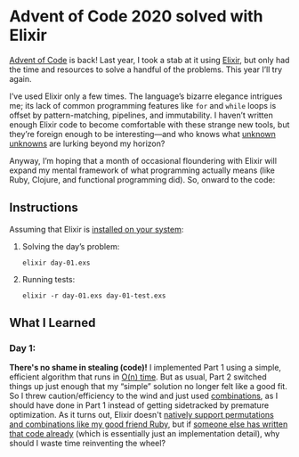 # Advent of Code 2020 solved with Elixir

[Advent of Code](https://adventofcode.com/) is back! Last year, I took a stab at it using [Elixir](https://elixir-lang.org/), but only had the time and resources to solve a handful of the problems. This year I’ll try again.

I’ve used Elixir only a few times. The language’s bizarre elegance intrigues me; its lack of common programming features like `for` and `while` loops is offset by pattern-matching, pipelines, and immutability. I haven’t written enough Elixir code to become comfortable with these strange new tools, but they’re foreign enough to be interesting—and who knows what [unknown unknowns](https://en.wikipedia.org/wiki/There_are_known_knowns) are lurking beyond my horizon?

Anyway, I’m hoping that a month of occasional floundering with Elixir will expand my mental framework of what programming actually means (like Ruby, Clojure, and functional programming did). So, onward to the code:

## Instructions

Assuming that Elixir is [installed on your system](https://elixir-lang.org/install.html):

1. Solving the day’s problem:

   `elixir day-01.exs`

2. Running tests:

   `elixir -r day-01.exs day-01-test.exs`

## What I Learned

### Day 1:

**There's no shame in stealing (code)!** I implemented Part 1 using a simple, efficient algorithm that runs in [O(n) time](https://justin.abrah.ms/computer-science/big-o-notation-explained.html). But as usual, Part 2 switched things up just enough that my “simple” solution no longer felt like a good fit. So I threw caution/efficiency to the wind and just used [combinations](https://www.mathsisfun.com/combinatorics/combinations-permutations.html), as I should have done in Part 1 instead of getting sidetracked by premature optimization. As it turns out, Elixir doesn't [natively support permutations and combinations like my good friend Ruby](https://apidock.com/ruby/Array/permutation), but if [someone else has written that code already](https://www.adiiyengar.com/blog/20190608/elixir-combinations) (which is essentially just an implementation detail), why should I waste time reinventing the wheel?
